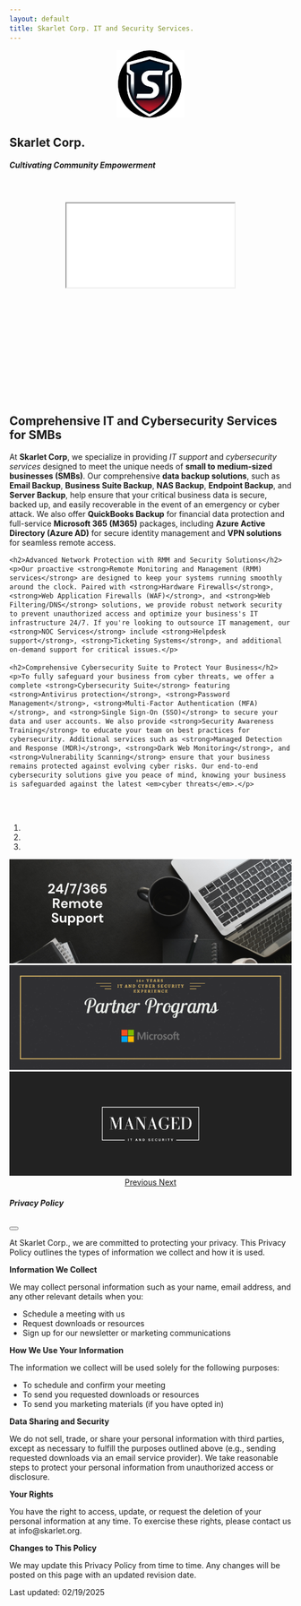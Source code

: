 ```yaml
---
layout: default
title: Skarlet Corp. IT and Security Services.
---
```


<center>

<div class="jumbotron jumbotron-fluid">
  <div class="container">
  	<div class="media">
	<img class="mr-3" src="./img/SkarletLogoLGR.png" width="120" height="120" alt="Generic placeholder image">
	<div class="media-body" style="text-align: left;">
	<h2 class="mt-0">Skarlet Corp.</h2>
    <h5 class="mt-0">Cultivating Community Empowerment</h5>		
	</div>
	</div>
 </div>
 <br><br>
 <div class="embed-responsive embed-responsive-4by3" style="width: 420px; height: 315px;">
  <iframe class="embed-responsive-item" src="./img/skarletcorp.mp4?autoplay=1" title="Skarlet Corp" allow="autoplay"></iframe>
</div>
<br><br>
 
 
 <div class="container" style="text-align: left;">
 
<section>
    <h2>Comprehensive IT and Cybersecurity Services for SMBs</h2>
    <p>At <strong>Skarlet Corp</strong>, we specialize in providing <em>IT support</em> and <em>cybersecurity services</em> designed to meet the unique needs of <strong>small to medium-sized businesses (SMBs)</strong>. Our comprehensive <strong>data backup solutions</strong>, such as <strong>Email Backup</strong>, <strong>Business Suite Backup</strong>, <strong>NAS Backup</strong>, <strong>Endpoint Backup</strong>, and <strong>Server Backup</strong>, help ensure that your critical business data is secure, backed up, and easily recoverable in the event of an emergency or cyber attack. We also offer <strong>QuickBooks Backup</strong> for financial data protection and full-service <strong>Microsoft 365 (M365)</strong> packages, including <strong>Azure Active Directory (Azure AD)</strong> for secure identity management and <strong>VPN solutions</strong> for seamless remote access.</p>

    <h2>Advanced Network Protection with RMM and Security Solutions</h2>
    <p>Our proactive <strong>Remote Monitoring and Management (RMM) services</strong> are designed to keep your systems running smoothly around the clock. Paired with <strong>Hardware Firewalls</strong>, <strong>Web Application Firewalls (WAF)</strong>, and <strong>Web Filtering/DNS</strong> solutions, we provide robust network security to prevent unauthorized access and optimize your business's IT infrastructure 24/7. If you're looking to outsource IT management, our <strong>NOC Services</strong> include <strong>Helpdesk support</strong>, <strong>Ticketing Systems</strong>, and additional on-demand support for critical issues.</p>

    <h2>Comprehensive Cybersecurity Suite to Protect Your Business</h2>
    <p>To fully safeguard your business from cyber threats, we offer a complete <strong>Cybersecurity Suite</strong> featuring <strong>Antivirus protection</strong>, <strong>Password Management</strong>, <strong>Multi-Factor Authentication (MFA)</strong>, and <strong>Single Sign-On (SSO)</strong> to secure your data and user accounts. We also provide <strong>Security Awareness Training</strong> to educate your team on best practices for cybersecurity. Additional services such as <strong>Managed Detection and Response (MDR)</strong>, <strong>Dark Web Monitoring</strong>, and <strong>Vulnerability Scanning</strong> ensure that your business remains protected against evolving cyber risks. Our end-to-end cybersecurity solutions give you peace of mind, knowing your business is safeguarded against the latest <em>cyber threats</em>.</p>
</section>


</div>
<br><br>
<div id="carouselIndicators" class="carousel slide" data-ride="carousel">
  <ol class="carousel-indicators">
    <li data-target="#carouselIndicators" data-slide-to="0" class="active"></li>
    <li data-target="#carouselIndicators" data-slide-to="1"></li>
    <li data-target="#carouselIndicators" data-slide-to="2"></li>
  </ol>
  <div class="carousel-inner">
    <div class="carousel-item active">
      <img class="d-block w-50" src="./img/remote support 247365.png" alt="24 7 365 Remote Support">
    </div>
    <div class="carousel-item">
      <img class="d-block w-50" src="./img/Partner Program.png" alt="Partner Programs">
    </div>
    <div class="carousel-item">
      <img class="d-block w-50" src="./img/managed it and security.png" alt="Managed IT & Security">
    </div>
  </div>
  <a class="carousel-control-prev" href="#carouselIndicators" role="button" data-slide="prev">
    <span class="carousel-control-prev-icon" aria-hidden="true"></span>
    <span class="sr-only">Previous</span>
  </a>
  <a class="carousel-control-next" href="#carouselIndicators" role="button" data-slide="next">
    <span class="carousel-control-next-icon" aria-hidden="true"></span>
    <span class="sr-only">Next</span>
  </a>
</div>
</div>

</center>


<!-- The Modal -->
<div class="modal fade" id="privacyPolicyModal" tabindex="-1" aria-labelledby="privacyPolicyModalLabel" aria-hidden="true">
  <div class="modal-dialog">
    <div class="modal-content">
      <div class="modal-header">
        <h5 class="modal-title" id="privacyPolicyModalLabel">Privacy Policy</h5>
        <button type="button" class="btn-close" data-bs-dismiss="modal" aria-label="Close"></button>
      </div>
      <div class="modal-body">
        <p>
          At Skarlet Corp., we are committed to protecting your privacy. This Privacy Policy outlines the types of information we collect and how it is used.
        </p>
        <p><strong>Information We Collect</strong></p>
        <p>
          We may collect personal information such as your name, email address, and any other relevant details when you:
          <ul>
            <li>Schedule a meeting with us</li>
            <li>Request downloads or resources</li>
            <li>Sign up for our newsletter or marketing communications</li>
          </ul>
        </p>
        <p><strong>How We Use Your Information</strong></p>
        <p>
          The information we collect will be used solely for the following purposes:
          <ul>
            <li>To schedule and confirm your meeting</li>
            <li>To send you requested downloads or resources</li>
            <li>To send you marketing materials (if you have opted in)</li>
          </ul>
        </p>
        <p><strong>Data Sharing and Security</strong></p>
        <p>
          We do not sell, trade, or share your personal information with third parties, except as necessary to fulfill the purposes outlined above (e.g., sending requested downloads via an email service provider). We take reasonable steps to protect your personal information from unauthorized access or disclosure.
        </p>
        <p><strong>Your Rights</strong></p>
        <p>
          You have the right to access, update, or request the deletion of your personal information at any time. To exercise these rights, please contact us at info@skarlet.org.
        </p>
        <p><strong>Changes to This Policy</strong></p>
        <p>
          We may update this Privacy Policy from time to time. Any changes will be posted on this page with an updated revision date.
        </p>
        <p>Last updated: 02/19/2025</p>
      </div>
    </div>
  </div>
</div>

<!-- Bootstrap JS & CSS (Include these links for Bootstrap functionality) -->
<link href="https://cdn.jsdelivr.net/npm/bootstrap@5.3.0-alpha1/dist/css/bootstrap.min.css" rel="stylesheet">
<script src="https://cdn.jsdelivr.net/npm/bootstrap@5.3.0-alpha1/dist/js/bootstrap.bundle.min.js"></script>